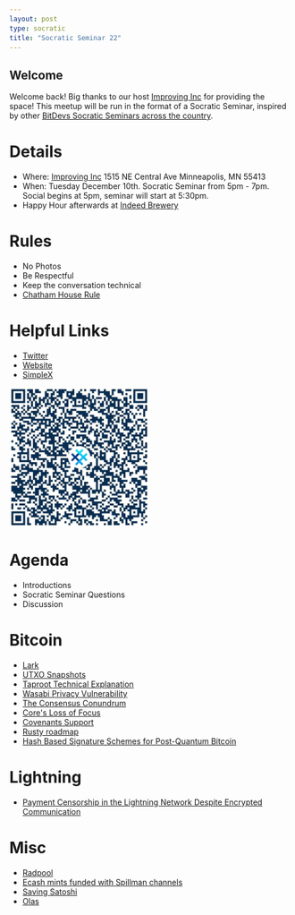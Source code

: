 ```yaml
---
layout: post
type: socratic
title: "Socratic Seminar 22"
---
```


## Welcome

Welcome back! Big thanks to our host [Improving Inc](https://improving.com/) for providing the space!
This meetup will be run in the format of a Socratic Seminar, inspired by other [BitDevs Socratic Seminars across the country](https://bitdevs.org/cities).

# Details
 - Where: [Improving Inc](https://www.google.com/maps/place/1515+NE+Central+Ave,+Minneapolis,+MN+55413/@45.0037797,-93.2469316,17z/data=!4m6!3m5!1s0x52b32d965c06ad57:0x277e62e6c3015129!8m2!3d45.0039428!4d-93.2456978!16s%2Fg%2F11bw3z3dw6) 1515 NE Central Ave Minneapolis, MN 55413
 - When: Tuesday December 10th. Socratic Seminar from 5pm - 7pm. Social begins at 5pm, seminar will start at 5:30pm. 
 - Happy Hour afterwards at [Indeed Brewery](https://www.indeedbrewing.com/)

# Rules
 - No Photos
 - Be Respectful
 - Keep the conversation technical
 - [Chatham House Rule](https://www.facilitator.school/blog/chatham-house-rule)

# Helpful Links
 - [Twitter](https://x.com/BitdevsMpls)
 - [Website](https://bitdevsmpls.org)
 - [SimpleX](https://simplex.chat/contact#/?v=1-2&smp=smp%3A%2F%2FenEkec4hlR3UtKx2NMpOUK_K4ZuDxjWBO1d9Y4YXVaA%3D%40smp14.simplex.im%2F2yDM8Eh4B5js6FLUOsANpVYwUt79Q_TO%23%2F%3Fv%3D1-2%26dh%3DMCowBQYDK2VuAyEAqaz4Ij9Xxn3ziHXN9DhPBdbTgYc-XjGpKcr-oDBL-hc%253D%26srv%3Daspkyu2sopsnizbyfabtsicikr2s4r3ti35jogbcekhm3fsoeyjvgrid.onion&data=%7B%22type%22%3A%22group%22%2C%22groupLinkId%22%3A%22I3WA2zuDa5OOHwDT6m0G8Q%3D%3D%22%7D)


<img src="../simplex.jpeg" width="250" height="250" />

# Agenda
 - Introductions
 - Socratic Seminar Questions
 - Discussion

# Bitcoin
 - [Lark](https://x.com/craigraw/status/1863882416546271714)
 - [UTXO Snapshots](https://blog.lopp.net/bitcoin-node-sync-with-utxo-snapshots/)
 - [Taproot Technical Explanation](https://learnmeabitcoin.com/technical/upgrades/taproot/)
 - [Wasabi Privacy Vulnerability](https://github.com/GingerPrivacy/GingerWallet/discussions/116)
 - [The Consensus Conundrum](https://x.com/jamesob/status/1857049961235403101)
 - [Core's Loss of Focus](https://x.com/jamesob/status/1860340932706730261)
 - [Covenants Support](https://en.bitcoin.it/wiki/Covenants_support)
 - [Rusty roadmap](https://primal.net/e/note1ulw6tr8hrqz092wy02fcyshn3fgt309kc5w95mhl7j0shj7c9zxsu8a2mw)
 - [Hash Based Signature Schemes for Post-Quantum Bitcoin](https://conduition.io/cryptography/quantum-hbs/)

# Lightning
 - [Payment Censorship in the Lightning Network Despite Encrypted Communication](https://drops.dagstuhl.de/storage/00lipics/lipics-vol316-aft2024/LIPIcs.AFT.2024.12/LIPIcs.AFT.2024.12.pdf)

# Misc
 - [Radpool](https://www.radpool.xyz/1/index.html)
 - [Ecash mints funded with Spillman channels](https://gist.github.com/lukechilds/307341239beac72c9d8cfe3198f9bfff)
 - [Saving Satoshi](https://x.com/Bitcoin_Devs/status/1863990282372669626)
 - [Olas](https://www.nobsbitcoin.com/olas-v0-1-4/)